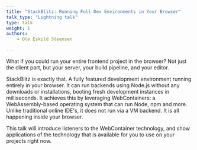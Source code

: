 ```yaml
---
title: "StackBlitz: Running Full Dev Environments in Your Browser"
talk_type: "Lightning talk"
type: talk
weight: 1
authors:
    - Ole Eskild Steensen

---
```

What if you could run your entire frontend project in the browser? Not just the client part, but your server, your build pipeline, and your editor. 

StackBlitz is exactly that. A fully featured development environment running entirely in your browser. It can run backends using Node.js without any downloads or installations, booting fresh development instances in milliseconds. 
It achieves this by leveraging WebContainers: a WebAssembly-based operating system that can run Node, npm and more. Unlike traditional online IDE's, it does not run via a VM backend. It is all happening inside your browser. 

This talk will introduce listeners to the WebContainer technology, and show applications of the technology that is available for you to use on your projects right now.

